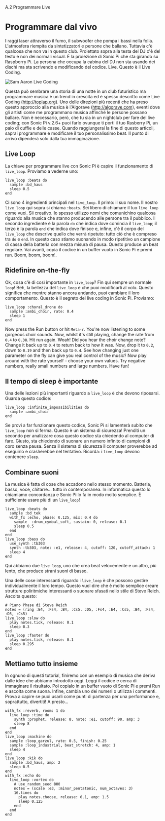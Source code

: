 A.2 Programmare Live

# Programmare dal vivo

I raggi laser attraverso il fumo, il subwoofer che pompa i bassi nella folla. L'atmosfera riempita da sintetizzatori e persone che ballano. Tuttavia c'è qualcosa che non va in questo club. Proiettato sopra alla testa del DJ c'è del testo e non dei normali visual. È la proiezione di Sonic Pi che sta girando su Raspberry Pi. La persona che occupa la cabina del DJ non sta usando dei dischi ma sta scrivendo e modificando del codice. Live. Questo è il Live Coding.

![Sam Aaron Live Coding](../images/tutorial/articles/A.02-live-coding/sam-aaron-live-coding.png)

Questa può sembrare una storia di una notte in un club futuristico ma programmare musica è un trend in crescita ed è spesso descritto come Live Coding (http://toplap.org). Uno delle direzioni più recenti che ha preso questo approccio alla musica è l'Algorave (http://algorave.com), eventi dove gli artisti come me programmano musica affinché le persone possano ballare. Non è necessario, però, che tu sia in un nightclub per fare del live coding; con Sonic Pi v.2.6+ puoi farlo ovunque ti porti il tuo Rasberry Pi, un paio di cuffie e delle casse. Quando raggiungerai la fine di questo articoli, saprai programmare e modificare il tuo personalissimo beat. Il punto di arrivo dipenderà solo dalla tua immaginazione.

## Live Loop

La chiave per programmare live con Sonic Pi è capire il funzionamento di `live_loop`. Proviamo a vederne uno:

```
live_loop :beats do
  sample :bd_haus
  sleep 0.5
end
```

Ci sono 4 ingredienti principali nel `live_loop`. Il primo: il suo nome. Il nostro `live_loop` qui sopra si chiama `:beats`. Sei libero di chiamare il tuo `live_loop` come vuoi. Sii creativo. Io spesso utilizzo nomi che comunichino qualcosa riguardo alla musica che stanno producendo alle persone tra il pubblico. Il secondo ingrediente è la parola `do` che indica dove comincia il `live_loop`; il terzo è la parola `end` che indica dove finisce e, infine, c'è il corpo del `live_loop` che descrive quello che verrà ripetuto: tutto ciò che è compreso tra `do` e `end`. In questo caso stiamo suonando in modo ripetitivo un campione di cassa della batteria con mezza misura di pausa. Questo produce un beat regolare. Vai avanti, copia il codice in un buffer vuoto in Sonic Pi e premi run. Boom, boom, boom!.

## Ridefinire on-the-fly

Ok, cosa c'è di così importante in `live_loop`? Fin qui sempre un normale `loop`! Beh, la bellezza del `live_loop` è che puoi modificarli al volo. Questo significa che mentre stanno ancora andando, puoi cambiare il loro comportamento. Questo è il segreto del live coding in Sonic Pi. Proviamo:

```
live_loop :choral_drone do
  sample :ambi_choir, rate: 0.4
  sleep 1
end
```

Now press the Run button or hit `Meta-r`. You're now listening to some gorgeous choir sounds. Now, whilst it's still playing, change the rate from `0.4` to `0.38`. Hit run again. Woah! Did you hear the choir change note? Change it back up to `0.4` to return back to how it was. Now, drop it to `0.2`, down to `0.19` and then back up to `0.4`. See how changing just one parameter on the fly can give you real control of the music? Now play around with the rate yourself - choose your own values. Try negative numbers, really small numbers and large numbers. Have fun!

## Il tempo di sleep è importante

Una delle lezioni più importanti riguardo a `live_loop` è che devono riposarsi. Guarda questo codice:

```
live_loop :infinite_impossibilities do
  sample :ambi_choir
end
```

Se provi a far funzionare questo codice, Sonic Pi si lamenterà subito che `live_loop` non si ferma. Questo è un sistema di sicurezza! Prenditi un secondo per analizzare cosa questo codice sta chiedendo al computer di fare. Giusto, sta chiedendo di suonare un numero infinito di campioni di coro senza pausa. Senza il sistema di sicurezza il computer proverebbe ad eseguirlo e crasherebbe nel tentativo. Ricorda: i `live_loop` devono contenere `sleep`.


## Combinare suoni

La musica è fatta di cose che accadono nello stesso momento. Batteria, basso, voce, chitarre... tutto in contemporanea. In informatica questo lo chiamiamo concordanza e Sonic Pi lo fa in modo molto semplice. È sufficiente usare più di un `live_loop`!

```
live_loop :beats do
  sample :bd_tek
  with_fx :echo, phase: 0.125, mix: 0.4 do
    sample  :drum_cymbal_soft, sustain: 0, release: 0.1
    sleep 0.5
  end
end
live_loop :bass do
  use_synth :tb303
  synth :tb303, note: :e1, release: 4, cutoff: 120, cutoff_attack: 1
  sleep 4
end
```

Qui abbiamo due `live_loop`, uno che crea beat velocemente e un altro, più lento, che produce strani suoni di basso.

Una delle cose interessanti riguardo i `live_loop` è che possono gestire individualmente il loro tempo. Questo vuol dire che è molto semplice creare strutture poliritmiche interessanti o suonare sfasati nello stile di Steve Reich. Ascolta questo:

```
# Piano Phase di Steve Reich
notes = (ring :E4, :Fs4, :B4, :Cs5, :D5, :Fs4, :E4, :Cs5, :B4, :Fs4, :D5, :Cs5)
live_loop :slow do
  play notes.tick, release: 0.1
  sleep 0.3
end
live_loop :faster do
  play notes.tick, release: 0.1
  sleep 0.295
end
```

## Mettiamo tutto insieme

In ognuno di questi tutorial, finiremo con un esempio di musica che deriva dalle idee che abbiamo introdotto oggi. Leggi il codice e cerca di immaginare il risultato. Poi copialo in un buffer vuoto di Sonic Pi e premi Run e ascolta come suona. Infine, cambia uno dei numeri o utilizza i commenti. Prova a capire se puoi usarli come punti di partenza per una performance e, soprattutto, divertiti! A presto...

```
with_fx :reverb, room: 1 do
  live_loop :time do
    synth :prophet, release: 8, note: :e1, cutoff: 90, amp: 3
    sleep 8
  end
end
live_loop :machine do
  sample :loop_garzul, rate: 0.5, finish: 0.25
  sample :loop_industrial, beat_stretch: 4, amp: 1
  sleep 4
end
live_loop :kik do
  sample :bd_haus, amp: 2
  sleep 0.5
end
with_fx :echo do
  live_loop :vortex do
    # use_random_seed 800
    notes = (scale :e3, :minor_pentatonic, num_octaves: 3)
    16.times do
      play notes.choose, release: 0.1, amp: 1.5
      sleep 0.125
    end
  end
end
```
